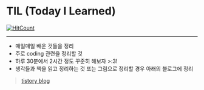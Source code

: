 # TIL (Today I Learned)  

[![HitCount](http://hits.dwyl.com/daegukdo/TIL.svg)](http://hits.dwyl.com/daegukdo/TIL)  

* * *
 - 매일매일 배운 것들을 정리  
 - 주로 coding 관련을 정리할 것  
 - 하루 30분에서 2시간 정도 꾸준히 해보자 >:3!  
 - 생각들과 책을 읽고 정리하는 것 또는 그림으로 정리할 경우 아래의 블로그에 정리  
 > [tistory blog](https://ddka.tistory.com/)  